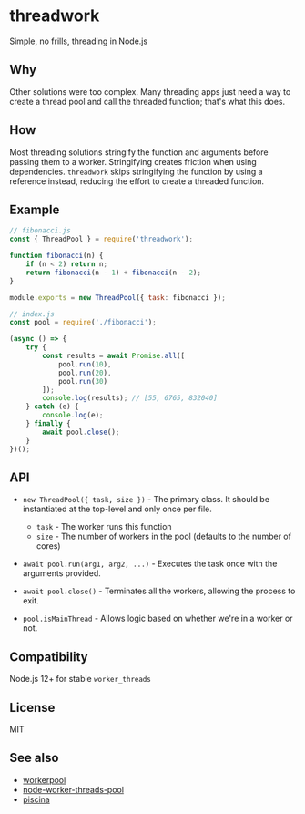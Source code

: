 # threadwork
Simple, no frills, threading in Node.js

## Why
Other solutions were too complex. Many threading apps just need a way to create a thread pool and call the threaded function; that's what this does.

## How
<!-- 1) `threadwork` uses a dynamically sized thread pool. This uses memory wisely and prevents the thread from hanging when the node process exits. -->
Most threading solutions stringify the function and arguments before passing them to a worker. Stringifying creates friction when using dependencies. `threadwork` skips stringifying the function by using a reference instead, reducing the effort to create a threaded function.

## Example
```js
// fibonacci.js
const { ThreadPool } = require('threadwork');

function fibonacci(n) {
	if (n < 2) return n;
	return fibonacci(n - 1) + fibonacci(n - 2);
}

module.exports = new ThreadPool({ task: fibonacci });
```

```js
// index.js
const pool = require('./fibonacci');

(async () => {
	try {
		const results = await Promise.all([
			pool.run(10),
			pool.run(20),
			pool.run(30)
		]);
		console.log(results); // [55, 6765, 832040]
	} catch (e) {
		console.log(e);
	} finally {
		await pool.close();
	}
})();
```

## API
* `new ThreadPool({ task, size })` - The primary class. It should be instantiated at the top-level and only once per file.
	- `task` - The worker runs this function 
	- `size` - The number of workers in the pool (defaults to the number of cores)

* `await pool.run(arg1, arg2, ...)` - Executes the task once with the arguments provided.

* `await pool.close()` - Terminates all the workers, allowing the process to exit.

* `pool.isMainThread` - Allows logic based on whether we're in a worker or not.

## Compatibility
Node.js 12+ for stable `worker_threads`

## License
MIT

## See also
* [workerpool](https://github.com/josdejong/workerpool)
* [node-worker-threads-pool](https://github.com/SUCHMOKUO/node-worker-threads-pool)
* [piscina](https://github.com/piscinajs/piscina)
